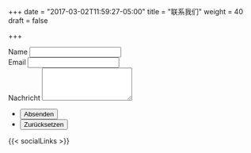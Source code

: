 +++
date = "2017-03-02T11:59:27-05:00"
title = "联系我们"
weight = 40
draft = false

+++

<form method="post" action="#">
    <div class="field half first">
        <label for="name">Name</label>
        <input type="text" name="name" id="name" />
    </div>
    <div class="field half">
        <label for="email">Email</label>
        <input type="text" name="email" id="email" />
    </div>
    <div class="field">
        <label for="message">Nachricht</label>
        <textarea name="message" id="message" rows="4"></textarea>
    </div>
    <ul class="actions">
        <li><input type="submit" value="Absenden" class="special" /></li>
        <li><input type="reset" value="Zurücksetzen" /></li>
    </ul>
</form>

{{< socialLinks >}}
